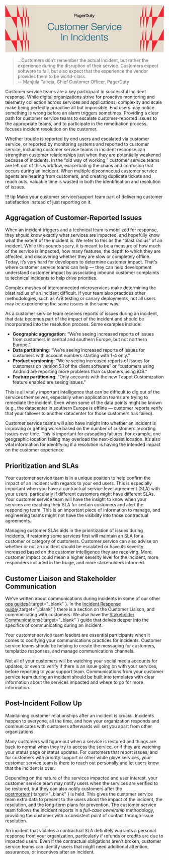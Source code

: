 ![Customer Service Role in Incidents](assets/images/headers/CustServOps-Incidents.png)

> ...Customers don’t remember the actual incident, but rather the
experience during the disruption of their service. Customers expect software to fail, but
also expect that the experience the vendor provides them to be world-class.<br>
-- Manjula Talreja, Chief Customer Officer, PagerDuty

Customer service teams are a key participant in successful incident response. While digital organizations strive for proactive monitoring and telemetry collection across services and applications, complexity and scale make being perfectly proactive all but impossible. End users may notice something is wrong before an alarm triggers sometimes. Providing a clear path for customer service teams to escalate customer-reported issues to the appropriate teams, and to participate in the remediation process, focuses incident resolution on the customer.

Whether trouble is reported by end users and escalated via customer service, or reported by monitoring systems and reported to customer service, including customer service teams in incident response can strengthen customer relationships just when they are potentially weakened because of incidents. In the “old way of working,” customer service teams are left out of this workflow, exacerbating the chaos and confusion that occurs during an incident. When multiple disconnected customer service agents are hearing from customers, and creating duplicate tickets and reach outs, valuable time is wasted in both the identification and resolution of issues.

!!! tip
    Make your customer service/support team part of delivering customer satisfaction instead of just reporting on it.

## Aggregation of Customer-Reported Issues
When an incident triggers and a technical team is mobilized for response, they should know exactly what services are impacted, and hopefully know what the extent of the incident is. We refer to this as the “blast radius” of an incident. While this sounds scary, it is meant to be a measure of how much of the service is impacted, how many features, the depth to which they are affected, and discovering whether they are slow or completely offline. Today, it’s very hard for developers to determine customer impact. That's where customer service teams can help — they can help development understand customer impact by associating inbound customer complaints to technical incidents to help drive priorities.

Complex meshes of interconnected microservices make determining the blast radius of an incident difficult. If your team also practices other methodologies, such as A/B testing or canary deployments, not all users may be experiencing the same issues in the same way.

As a customer service team receives reports of issues during an incident, that data becomes part of the impact of the incident and should be incorporated into the resolution process. Some examples include:

- **Geographic aggregation**: “We’re seeing increased reports of issues from customers in central and southern Europe, but not northern Europe.”
- **Data partitioning**: “We’re seeing increased reports of issues for customers with account numbers starting with 1-4 only.”
- **Product versioning**: “We’re seeing increased reports of issues for customers on version 5.1 of the client software” or “customers using Android are reporting more problems than customers using iOS.”
- **Feature partitioning**: “Only accounts with the new Teapot Customization feature enabled are seeing issues.”

This is all vitally important intelligence that can be difficult to dig out of the services themselves, especially when application teams are trying to remediate the incident. Even when some of the data points might be known (e.g., the datacenter in southern Europe is offline — customer reports verify that your failover to another datacenter for those customers has failed).

Customer service teams will also have insight into whether an incident is improving or getting worse based on the number of customers reporting issues over time. This is important for cascading failures. For example, one geographic location failing may overload the next-closest location. It’s also vital information for identifying if a resolution is having the intended impact on the customer experience.

## Prioritization and SLAs
Your customer service team is in a unique position to help confirm the impact of an incident with regards to your end users. This is especially important when you have a contractual service level agreement (SLA) with your users, particularly if different customers might have different SLAs. Your customer service team will have the insight to know when your services are reaching their SLA for certain customers and alert the responding team. This is an important piece of information to manage, and engineering teams might not have the visibility into those contractual agreements.

Managing customer SLAs aids in the prioritization of issues during incidents, if restoring some services first will maintain an SLA for a customer or category of customers. Customer service can also advise on whether or not an incident should be escalated or have its severity increased based on the customer intelligence they are receiving. More customer impact could mean a higher severity level for the incident, more responders included in the triage, and more stakeholders informed.

## Customer Liaison and Stakeholder Communication
We’ve written about communications during incidents in some of our other [ops guides](https://pagerduty.com/ops-guides){:target="_blank" }. In the [Incident Response guide](https://response.pagerduty.com/training/customer_liaison/){:target="_blank" } there is a section on the Customer Liaison, and communicating with customers. We also have the [Stakeholder Communications](https://stakeholders.pagerduty.com/){:target="_blank" } guide that delves deeper into the specifics of communicating during an incident.

Your customer service team leaders are essential participants when it comes to codifying your communications practices for incidents. Customer service teams should be helping to create the messaging for customers, templatize responses, and manage communications channels.

Not all of your customers will be watching your social media accounts for updates, or even to verify if there is an issue going on with your services, before reporting to your support team. Communications from your customer service team during an incident should be built into templates with clear information about the services impacted and where to go for more information.

## Post-Incident Follow Up
Maintaining customer relationships after an incident is crucial. Incidents happen to everyone, all the time, and how your organization responds and communicates with customers afterwards will set you apart from other organizations.

Many customers will figure out when a service is restored and things are back to normal when they try to access the service, or if they are watching your status page or status updates. For customers that report issues, and for customers with priority support or other white glove services, your customer service team is there to reach out personally and let users know that the incident is over.

Depending on the nature of the services impacted and user interest, your customer service team may notify users when the services are verified to be restored, but they can also notify customers after the [postmortem](https://postmortems.pagerduty.com){:target="_blank" } is held. This gives the customer service team extra data to present to the users about the impact of the incident, the resolution, and the long-term plans for prevention. The customer service team follows the incident reports in a *full-case ownership* methodology, providing the customer with a consistent point of contact through issue resolution.

An incident that violates a contractual SLA definitely warrants a personal response from your organization, particularly if refunds or credits are due to impacted users. Even if the contractual obligations aren’t broken, customer service teams can identify users that might need additional attention, assurances, or incentives after an incident.
